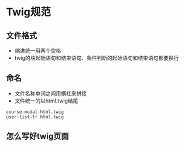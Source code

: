 Twig规范
==================

## 文件格式
* 缩进统一用两个空格
* twig的块起始语句和结束语句、条件判断的起始语句和结束语句都要换行

## 命名
* 文件名称单词之间用横杠来拼接
* 文件统一的以html.twig结尾

```
course-modal.html.twig
user-list-tr.html.twig
```

## 怎么写好twig页面
